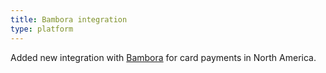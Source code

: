 ```yaml
---
title: Bambora integration
type: platform
---
```


Added new integration with [Bambora](https://www.bambora.com/) for card payments in North America.